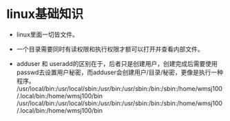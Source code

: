 # linux基础知识

- linux里面一切皆文件。

- 一个目录需要同时有读权限和执行权限才额可以打开并查看内部文件。

- adduser 和 useradd的区别在于，后者只是创建用户，创建完成后需要使用passwd去设置用户秘密，而adduser会创建用户/目录/秘密，更像是执行一种程序。
/usr/local/bin:/usr/local/sbin:/usr/bin:/usr/sbin:/bin:/sbin:/home/wmsj100/.local/bin:/home/wmsj100/bin
/usr/local/bin:/usr/local/sbin:/usr/bin:/usr/sbin:/bin:/sbin:/home/wmsj100/.local/bin:/home/wmsj100/bin
